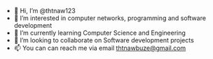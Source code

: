 - 👋 Hi, I’m @thtnaw123
- 👀 I’m interested in computer networks, programming and software development
- 🌱 I’m currently learning Computer Science and Engineering 
- 💞️ I’m looking to collaborate on Software development projects
- 📫 You can can reach me via email thtnawbuze@gmail.com

<!---
thtnaw123/thtnaw123 is a ✨ special ✨ repository because its `README.md` (this file) appears on your GitHub profile.
You can click the Preview link to take a look at your changes.
--->
